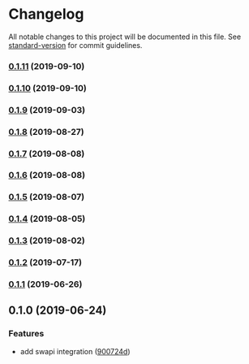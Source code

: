 # Changelog

All notable changes to this project will be documented in this file. See [standard-version](https://github.com/conventional-changelog/standard-version) for commit guidelines.

### [0.1.11](https://github.com/Swydo/star-wars-integration/compare/0.1.10...0.1.11) (2019-09-10)



### [0.1.10](https://github.com/Swydo/star-wars-integration/compare/0.1.9...0.1.10) (2019-09-10)



### [0.1.9](https://github.com/Swydo/star-wars-integration/compare/0.1.8...0.1.9) (2019-09-03)



### [0.1.8](https://github.com/Swydo/star-wars-integration/compare/0.1.7...0.1.8) (2019-08-27)



### [0.1.7](https://github.com/Swydo/star-wars-integration/compare/0.1.6...0.1.7) (2019-08-08)



### [0.1.6](https://github.com/Swydo/star-wars-integration/compare/0.1.5...0.1.6) (2019-08-08)



### [0.1.5](https://github.com/Swydo/star-wars-integration/compare/0.1.4...0.1.5) (2019-08-07)



### [0.1.4](https://github.com/Swydo/star-wars-integration/compare/0.1.3...0.1.4) (2019-08-05)



### [0.1.3](https://github.com/Swydo/star-wars-integration/compare/0.1.2...0.1.3) (2019-08-02)



### [0.1.2](https://github.com/Swydo/star-wars-integration/compare/0.1.1...0.1.2) (2019-07-17)



### [0.1.1](https://github.com/Swydo/star-wars-integration/compare/0.1.0...0.1.1) (2019-06-26)



## 0.1.0 (2019-06-24)


### Features

* add swapi integration ([900724d](https://github.com/Swydo/star-wars-integration/commit/900724d))
